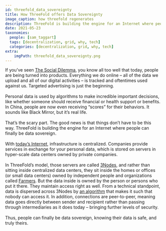 ```yaml
---
id: threefold_data_sovereignty
title: How ThreeFold offers Data Sovereignty
image_caption: how threefold regenerates
description: ThreeFold is building the engine for an Internet where people can finally be data sovereign.
date: 2021-05-23
taxonomies:
  people: [sam_taggart]
  tags: [decentralization, grid, why, tech]
  categories: [decentralization, grid, why, tech]
extra:
    imgPath: threefold_data_sovereignty.png
---
```


If you’ve seen [The Social Dilemma](https://www.youtube.com/watch?v=uaaC57tcci0), you know all too well that today, people are being turned into products. Everything we do online – all of the data we upload and all of our digital activities – is tracked and oftentimes used against us. Targeted advertising is just the beginning.
<br/>
<br/>
Personal data is used by algorithms to make incredible important decisions, like whether someone should receive financial or health support or benefits. In China, people are now even receiving “scores” for their behaviors. It sounds like Black Mirror, but it’s real life.
<br/>
<br/>
That’s the scary part. The good news is that things don’t have to be this way. ThreeFold is building the engine for an Internet where people can finally be data sovereign.
<br/>
<br/>
With [today’s Internet](https://threefold.io/info/threefold#/threefold__why_intro?id=everyone-should-be-autonomous), infrastructure is centralized. Companies provide services in exchange for your personal data, which is stored on servers in hyper-scale data centers owned by private companies.
<br/>
<br/>
In ThreeFold’s model, those servers are called [3Nodes](https://threefold.io/info/threefold#/threefold__3node), and rather than sitting inside centralized data centers, they sit inside the homes or offices (or small data centers) owned by independent people and organizations called [Farmers](https://threefold.io/info/threefold#/threefold__farming_intro?id=what-is-3node). But the data inside is owned by the person or persons who put it there. They maintain access right as well. From a technical standpoint, data is dispersed across 3Nodes by [an algorithm](https://library.threefold.me/info/threefold/#/threefold__part5_ultra_efficient_storage?id=the-space-algorithm-of-storage) that makes it such that nobody can access it. In addition, connections are peer-to-peer, meaning data goes directly between sender and recipient rather than passing through intermediaries as it does today – bringing further levels of security.
<br/>
<br/>
Thus, people can finally be data sovereign, knowing their data is safe, and truly theirs.

